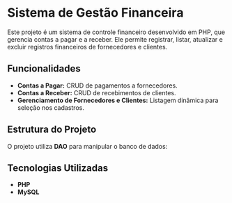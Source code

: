 # Sistema de Gestão Financeira

Este projeto é um sistema de controle financeiro desenvolvido em PHP, que gerencia contas a pagar e a receber. Ele permite registrar, listar, atualizar e excluir registros financeiros de fornecedores e clientes.

## Funcionalidades
- **Contas a Pagar:** CRUD de pagamentos a fornecedores.
- **Contas a Receber:** CRUD de recebimentos de clientes.
- **Gerenciamento de Fornecedores e Clientes:** Listagem dinâmica para seleção nos cadastros.

## Estrutura do Projeto
O projeto utiliza **DAO** para manipular o banco de dados:

## Tecnologias Utilizadas
- **PHP** 
- **MySQL** 
